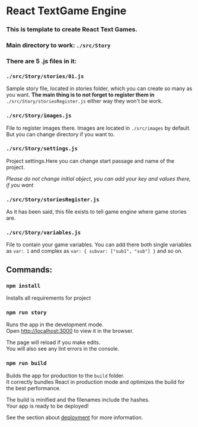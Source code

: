 # React TextGame Engine

### This is template to create React Text Games.

### Main directory to work: `./src/Story`

### There are 5 .js files in it:

### `./src/Story/stories/01.js`

Sample story file, located in stories folder, which you can create so many as you want.
<b>The main thing is to not forget to register them in</b> `./src/Story/storiesRegister.js`
either way they won't be work.

### `./src/Story/images.js`

File to register images there. Images are located in `./src/images` by default. But you can change directory if you want to.

### `./src/Story/settings.js`
Project settings.Here you can change start passage and name of the project.

_Please do not change initial object, you can add your key and values there, if you want_

### `./src/Story/storiesRegister.js`

As it has been said, this file exists to tell game engine where game stories are.

### `./src/Story/variables.js`

File to contain your game variables. You can add there both single variables as `var: 1` and complex as `var: { subvar: ["sub1", "sub"] }` and so on.


## Commands:

### `npm install`

Installs all requirements for project

### `npm run story`

Runs the app in the development mode.<br />
Open [http://localhost:3000](http://localhost:3000) to view it in the browser.

The page will reload if you make edits.<br />
You will also see any lint errors in the console.

### `npm run build`

Builds the app for production to the `build` folder.<br />
It correctly bundles React in production mode and optimizes the build for the best performance.

The build is minified and the filenames include the hashes.<br />
Your app is ready to be deployed!

See the section about [deployment](https://facebook.github.io/create-react-app/docs/deployment) for more information.